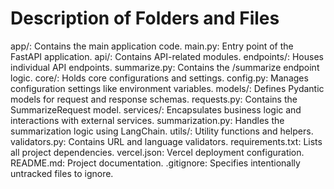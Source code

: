 # Description of Folders and Files
app/: Contains the main application code.
main.py: Entry point of the FastAPI application.
api/: Contains API-related modules.
endpoints/: Houses individual API endpoints.
summarize.py: Contains the /summarize endpoint logic.
core/: Holds core configurations and settings.
config.py: Manages configuration settings like environment variables.
models/: Defines Pydantic models for request and response schemas.
requests.py: Contains the SummarizeRequest model.
services/: Encapsulates business logic and interactions with external services.
summarization.py: Handles the summarization logic using LangChain.
utils/: Utility functions and helpers.
validators.py: Contains URL and language validators.
requirements.txt: Lists all project dependencies.
vercel.json: Vercel deployment configuration.
README.md: Project documentation.
.gitignore: Specifies intentionally untracked files to ignore.